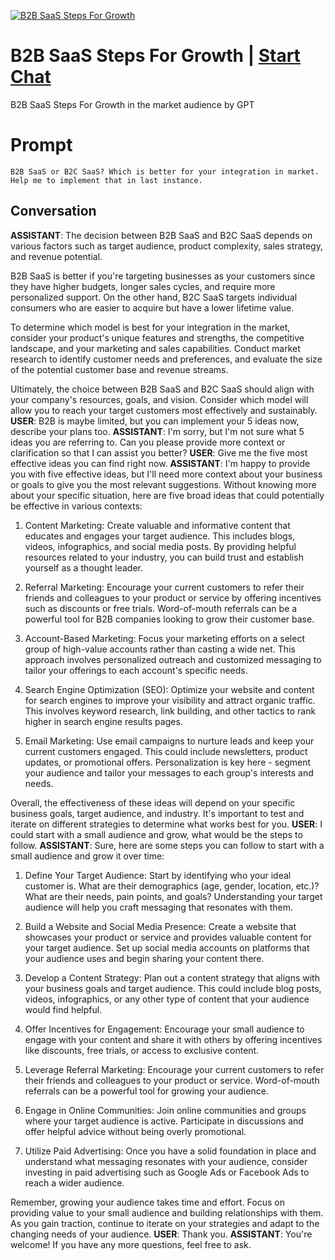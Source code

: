 
[![B2B SaaS Steps For Growth](https://flow-prompt-covers.s3.us-west-1.amazonaws.com/icon/realistic/real_3.png)](https://gptcall.net/chat.html?data=%7B%22contact%22%3A%7B%22id%22%3A%224tSXeDuyhvA8WGIuajAV9%22%2C%22flow%22%3Atrue%7D%7D)
# B2B SaaS Steps For Growth | [Start Chat](https://gptcall.net/chat.html?data=%7B%22contact%22%3A%7B%22id%22%3A%224tSXeDuyhvA8WGIuajAV9%22%2C%22flow%22%3Atrue%7D%7D)
B2B SaaS Steps For Growth in the market audience by GPT

# Prompt

```
B2B SaaS or B2C SaaS? Which is better for your integration in market. Help me to implement that in last instance.
```

## Conversation

**ASSISTANT**: The decision between B2B SaaS and B2C SaaS depends on various factors such as target audience, product complexity, sales strategy, and revenue potential.



B2B SaaS is better if you're targeting businesses as your customers since they have higher budgets, longer sales cycles, and require more personalized support. On the other hand, B2C SaaS targets individual consumers who are easier to acquire but have a lower lifetime value.



To determine which model is best for your integration in the market, consider your product's unique features and strengths, the competitive landscape, and your marketing and sales capabilities. Conduct market research to identify customer needs and preferences, and evaluate the size of the potential customer base and revenue streams.



Ultimately, the choice between B2B SaaS and B2C SaaS should align with your company's resources, goals, and vision. Consider which model will allow you to reach your target customers most effectively and sustainably.
**USER**: B2B is maybe limited, but you can implement your 5 ideas now, describe your plans too.
**ASSISTANT**: I'm sorry, but I'm not sure what 5 ideas you are referring to. Can you please provide more context or clarification so that I can assist you better?
**USER**: Give me the five most effective ideas you can find right now.
**ASSISTANT**: I'm happy to provide you with five effective ideas, but I'll need more context about your business or goals to give you the most relevant suggestions. Without knowing more about your specific situation, here are five broad ideas that could potentially be effective in various contexts:



1. Content Marketing: Create valuable and informative content that educates and engages your target audience. This includes blogs, videos, infographics, and social media posts. By providing helpful resources related to your industry, you can build trust and establish yourself as a thought leader.



2. Referral Marketing: Encourage your current customers to refer their friends and colleagues to your product or service by offering incentives such as discounts or free trials. Word-of-mouth referrals can be a powerful tool for B2B companies looking to grow their customer base.



3. Account-Based Marketing: Focus your marketing efforts on a select group of high-value accounts rather than casting a wide net. This approach involves personalized outreach and customized messaging to tailor your offerings to each account's specific needs.



4. Search Engine Optimization (SEO): Optimize your website and content for search engines to improve your visibility and attract organic traffic. This involves keyword research, link building, and other tactics to rank higher in search engine results pages.



5. Email Marketing: Use email campaigns to nurture leads and keep your current customers engaged. This could include newsletters, product updates, or promotional offers. Personalization is key here - segment your audience and tailor your messages to each group's interests and needs.



Overall, the effectiveness of these ideas will depend on your specific business goals, target audience, and industry. It's important to test and iterate on different strategies to determine what works best for you.
**USER**: I could start with a small audience and grow, what would be the steps to follow.
**ASSISTANT**: Sure, here are some steps you can follow to start with a small audience and grow it over time:



1. Define Your Target Audience: Start by identifying who your ideal customer is. What are their demographics (age, gender, location, etc.)? What are their needs, pain points, and goals? Understanding your target audience will help you craft messaging that resonates with them.



2. Build a Website and Social Media Presence: Create a website that showcases your product or service and provides valuable content for your target audience. Set up social media accounts on platforms that your audience uses and begin sharing your content there.



3. Develop a Content Strategy: Plan out a content strategy that aligns with your business goals and target audience. This could include blog posts, videos, infographics, or any other type of content that your audience would find helpful.



4. Offer Incentives for Engagement: Encourage your small audience to engage with your content and share it with others by offering incentives like discounts, free trials, or access to exclusive content.



5. Leverage Referral Marketing: Encourage your current customers to refer their friends and colleagues to your product or service. Word-of-mouth referrals can be a powerful tool for growing your audience.



6. Engage in Online Communities: Join online communities and groups where your target audience is active. Participate in discussions and offer helpful advice without being overly promotional.



7. Utilize Paid Advertising: Once you have a solid foundation in place and understand what messaging resonates with your audience, consider investing in paid advertising such as Google Ads or Facebook Ads to reach a wider audience.



Remember, growing your audience takes time and effort. Focus on providing value to your small audience and building relationships with them. As you gain traction, continue to iterate on your strategies and adapt to the changing needs of your audience.
**USER**: Thank you.
**ASSISTANT**: You're welcome! If you have any more questions, feel free to ask.



